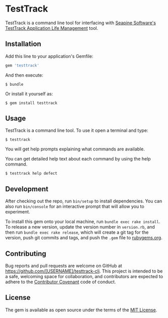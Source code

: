 # TestTrack

TestTrack is a command line tool for interfacing with [Seapine Software's TestTrack Application Life Management](http://www.seapine.com/testtrack/overview) tool.

## Installation

Add this line to your application's Gemfile:

```ruby
gem 'testtrack'
```

And then execute:

    $ bundle

Or install it yourself as:

    $ gem install testtrack

## Usage

TestTrack is a command line tool. To use it open a terminal and type:
```
$ testtrack
```

You will get help prompts explaining what commands are available.

You can get detailed help text about each command by using the help command.
```
$ testtrack help defect
```

## Development

After checking out the repo, run `bin/setup` to install dependencies. You can also run `bin/console` for an interactive prompt that will allow you to experiment.

To install this gem onto your local machine, run `bundle exec rake install`. To release a new version, update the version number in `version.rb`, and then run `bundle exec rake release`, which will create a git tag for the version, push git commits and tags, and push the `.gem` file to [rubygems.org](https://rubygems.org).

## Contributing

Bug reports and pull requests are welcome on GitHub at https://github.com/[USERNAME]/testtrack-cli. This project is intended to be a safe, welcoming space for collaboration, and contributors are expected to adhere to the [Contributor Covenant](http://contributor-covenant.org) code of conduct.


## License

The gem is available as open source under the terms of the [MIT License](http://opensource.org/licenses/MIT).